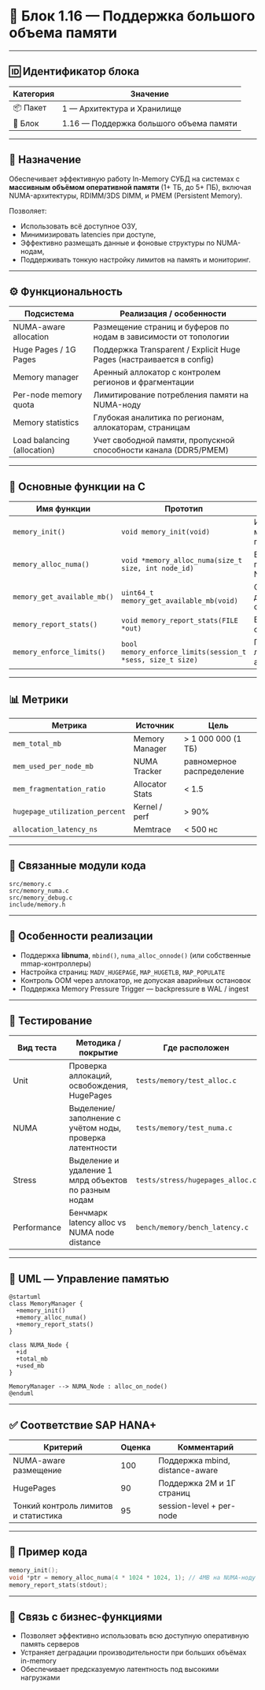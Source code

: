# 🧠 Блок 1.16 — Поддержка большого объема памяти

---

## 🆔 Идентификатор блока

| Категория | Значение                                |
| --------- | --------------------------------------- |
| 📦 Пакет  | 1 — Архитектура и Хранилище             |
| 🔢 Блок   | 1.16 — Поддержка большого объема памяти |

---

## 🎯 Назначение

Обеспечивает эффективную работу In-Memory СУБД на системах с **массивным объёмом оперативной памяти** (1+ ТБ, до 5+ ПБ), включая NUMA-архитектуры, RDIMM/3DS DIMM, и PMEM (Persistent Memory).

Позволяет:

* Использовать всё доступное ОЗУ,
* Минимизировать latencies при доступе,
* Эффективно размещать данные и фоновые структуры по NUMA-нодам,
* Поддерживать тонкую настройку лимитов на память и мониторинг.

---

## ⚙️ Функциональность

| Подсистема                  | Реализация / особенности                                             |
| --------------------------- | -------------------------------------------------------------------- |
| NUMA-aware allocation       | Размещение страниц и буферов по нодам в зависимости от топологии     |
| Huge Pages / 1G Pages       | Поддержка Transparent / Explicit Huge Pages (настраивается в config) |
| Memory manager              | Аренный аллокатор с контролем регионов и фрагментации                |
| Per-node memory quota       | Лимитирование потребления памяти на NUMA-ноду                        |
| Memory statistics           | Глубокая аналитика по регионам, аллокаторам, страницам               |
| Load balancing (allocation) | Учет свободной памяти, пропускной способности канала (DDR5/PMEM)     |

---

## 🔧 Основные функции на C

| Имя функции                 | Прототип                                                   | Назначение                     |
| --------------------------- | ---------------------------------------------------------- | ------------------------------ |
| `memory_init()`             | `void memory_init(void)`                                   | Инициализация менеджера памяти |
| `memory_alloc_numa()`       | `void *memory_alloc_numa(size_t size, int node_id)`        | Выделение памяти на NUMA-ноду  |
| `memory_get_available_mb()` | `uint64_t memory_get_available_mb(void)`                   | Общий доступный объём памяти   |
| `memory_report_stats()`     | `void memory_report_stats(FILE *out)`                      | Вывод статистики               |
| `memory_enforce_limits()`   | `bool memory_enforce_limits(session_t *sess, size_t size)` | Проверка лимитов при аллокации |

---

## 📊 Метрики

| Метрика                        | Источник        | Цель                      |
| ------------------------------ | --------------- | ------------------------- |
| `mem_total_mb`                 | Memory Manager  | > 1 000 000 (1 ТБ)        |
| `mem_used_per_node_mb`         | NUMA Tracker    | равномерное распределение |
| `mem_fragmentation_ratio`      | Allocator Stats | < 1.5                     |
| `hugepage_utilization_percent` | Kernel / perf   | > 90%                     |
| `allocation_latency_ns`        | Memtrace        | < 500 нс                  |

---

## 📂 Связанные модули кода

```
src/memory.c
src/memory_numa.c
src/memory_debug.c
include/memory.h
```

---

## 🧠 Особенности реализации

* Поддержка **libnuma**, `mbind()`, `numa_alloc_onnode()` (или собственные mmap-контроллеры)
* Настройка страниц: `MADV_HUGEPAGE`, `MAP_HUGETLB`, `MAP_POPULATE`
* Контроль OOM через аллокатор, не допуская аварийных остановок
* Поддержка Memory Pressure Trigger — backpressure в WAL / ingest

---

## 🧪 Тестирование

| Вид теста   | Методика / покрытие                                      | Где расположен                   |
| ----------- | -------------------------------------------------------- | -------------------------------- |
| Unit        | Проверка аллокаций, освобождения, HugePages              | `tests/memory/test_alloc.c`      |
| NUMA        | Выделение/заполнение с учётом ноды, проверка латентности | `tests/memory/test_numa.c`       |
| Stress      | Выделение и удаление 1 млрд объектов по разным нодам     | `tests/stress/hugepages_alloc.c` |
| Performance | Бенчмарк latency alloc vs NUMA node distance             | `bench/memory/bench_latency.c`   |

---

## 📐 UML — Управление памятью

```plantuml
@startuml
class MemoryManager {
  +memory_init()
  +memory_alloc_numa()
  +memory_report_stats()
}

class NUMA_Node {
  +id
  +total_mb
  +used_mb
}

MemoryManager --> NUMA_Node : alloc_on_node()
@enduml
```

---

## ✅ Соответствие SAP HANA+

| Критерий                             | Оценка | Комментарий                     |
| ------------------------------------ | ------ | ------------------------------- |
| NUMA-aware размещение                | 100    | Поддержка mbind, distance-aware |
| HugePages                            | 90     | Поддержка 2М и 1Г страниц       |
| Тонкий контроль лимитов и статистика | 95     | session-level + per-node        |

---

## 📎 Пример кода

```c
memory_init();
void *ptr = memory_alloc_numa(4 * 1024 * 1024, 1); // 4MB на NUMA-ноду 1
memory_report_stats(stdout);
```

---

## 📌 Связь с бизнес-функциями

* Позволяет эффективно использовать всю доступную оперативную память серверов
* Устраняет деградации производительности при больших объёмах in-memory
* Обеспечивает предсказуемую латентность под высокими нагрузками
